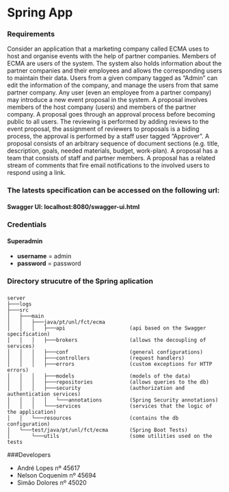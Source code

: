 # Spring App

### Requirements
Consider an application that a marketing company called ECMA uses to host and organise events with the help of partner companies.
Members of ECMA are users of the system.
The system also holds information about the partner companies and their employees and allows the corresponding users to maintain their data.
Users from a given company tagged as “Admin” can edit the information of the company, and manage the users from that same partner company. 
Any user (even an employee from a partner company) may introduce a new event proposal in the system.
A proposal involves members of the host company (users) and members of the partner company.
A proposal goes through an approval process before becoming public to all users. 
The reviewing is performed by adding reviews to the event proposal, the assignment of reviewers to proposals is a biding process, the approval is performed by a staff user tagged “Approver”.
A proposal consists of an arbitrary sequence of document sections (e.g. title, description, goals, needed materials, budget, work-plan). A proposal has a team that consists of staff and partner members.
A proposal has a related stream of comments that fire email notifications to the involved users to respond using a link.

### The latests specification can be accessed on the following url: 
#### Swagger UI: localhost:8080/swagger-ui.html

### Credentials

#### Superadmin
* __username__ = admin
* __password__ = password

### Directory strucutre of the Spring aplication
###
```
server
├───logs
├───src
│   ├───main
│   │   ├───java/pt/unl/fct/ecma
│   │   │   ├───api						(api based on the Swagger specification)
│   │   │   ├───brokers					(allows the decoupling of services)
│   │   │   ├───conf					(general configurations)
│   │   │   ├───controllers				(request handlers)
│   │   │   ├───errors					(custom exceptions for HTTP errors)
│   │   │   ├───models					(models of the data)
│   │   │   ├───repositories			(allows queries to the db)
│   │   │   ├───security				(authorization and authentication services)
│   │   │   │   └───annotations			(Spring Security annotations)
│   │   │   └───services				(services that the logic of the application)
│   │   └───resources					(contains the db configuration)
│   └───test/java/pt/unl/fct/ecma		(Spring Boot Tests)
│       └───utils						(some utilities used on the tests
```


###Developers

* André Lopes nº 45617
* Nelson Coquenim nº 45694
* Simão Dolores nº 45020